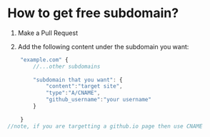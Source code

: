 # How to get free subdomain?

1) Make a Pull Request

2) Add the following content under the subdomain you want:
```js
    "example.com" {
        //...other subdomains
    
        "subdomain that you want": {
            "content":"target site",
            "type":"A/CNAME",
            "github_username":"your username"
        }
        
    }
//note, if you are targetting a github.io page then use CNAME
```